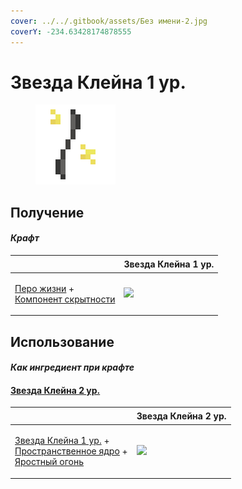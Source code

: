 ```yaml
---
cover: ../../.gitbook/assets/Без имени-2.jpg
coverY: -234.63428174878555
---
```


# Звезда Клейна 1 ур.

<figure><img src="../../.gitbook/assets/klein_star_1_128.png" alt=""><figcaption></figcaption></figure>

## Получение

#### _Крафт_

| ㅤ                                                                                                    | Звезда Клейна 1 ур.                           |
| ---------------------------------------------------------------------------------------------------- | --------------------------------------------- |
| <p><a href="life_arc.md">Перо жизни</a> +<br><a href="stealthpotion.md">Компонент скрытности</a></p> | ![](../../.gitbook/assets/klein\_star\_1.png) |

## Использование

#### _Как ингредиент при крафте_

#### [Звезда Клейна 2 ур.](klein\_star\_2.md)

| ㅤ                                                                                                                                                                  | Звезда Клейна 2 ур.                           |
| ------------------------------------------------------------------------------------------------------------------------------------------------------------------ | --------------------------------------------- |
| <p><a href="klein_star_1.md">Звезда Клейна 1 ур.</a> +<br><a href="spawner_seeker.md">Пространственное ядро</a> +<br><a href="fury_fire.md">Яростный огонь</a></p> | ![](../../.gitbook/assets/klein\_star\_2.png) |
